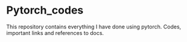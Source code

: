 # Pytorch_codes

This repository contains everything I have done using pytorch. Codes, important links and references to docs. 